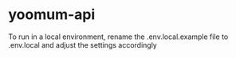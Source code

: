 # yoomum-api
To run in a local environment, rename the .env.local.example file to .env.local and adjust the settings accordingly

